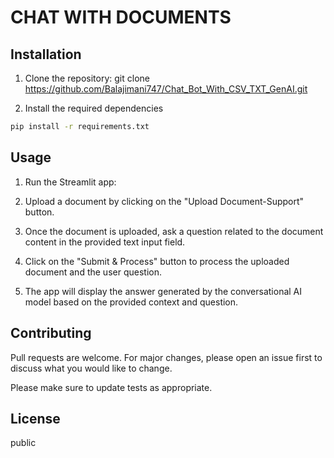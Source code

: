 # CHAT WITH DOCUMENTS 

## Installation
1. Clone the repository: git clone <https://github.com/Balajimani747/Chat_Bot_With_CSV_TXT_GenAI.git>

2. Install the required dependencies
```bash
pip install -r requirements.txt
```
## Usage

1. Run the Streamlit app:

2. Upload a document by clicking on the "Upload Document-Support" button.

3. Once the document is uploaded, ask a question related to the document content in the provided text input field.

4. Click on the "Submit & Process" button to process the uploaded document and the user question.

5. The app will display the answer generated by the conversational AI model based on the provided context and question.



## Contributing

Pull requests are welcome. For major changes, please open an issue first
to discuss what you would like to change.

Please make sure to update tests as appropriate.

## License

public
